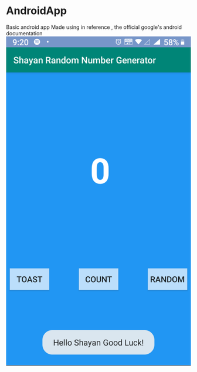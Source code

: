 # AndroidApp
Basic android app
Made using in reference , the official google's android documentation
![image](image.png)
